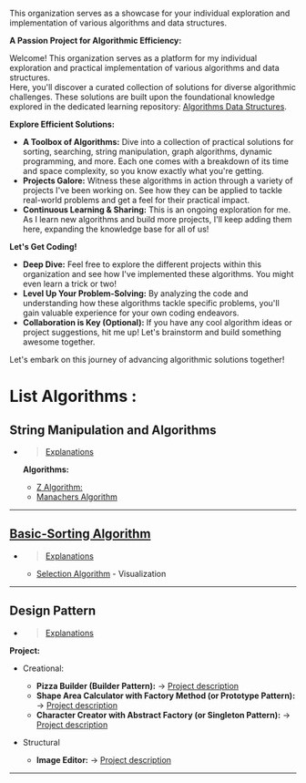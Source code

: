 This organization serves as a showcase for your individual exploration and implementation of various algorithms and data structures.  

**A Passion Project for Algorithmic Efficiency:**

Welcome! This organization serves as a platform for my individual exploration and practical implementation of various algorithms and data structures.  
Here, you'll discover a curated collection of solutions for diverse algorithmic challenges. These solutions are built upon the foundational knowledge explored in the dedicated learning repository: [Algorithms Data Structures](https://github.com/m-mdy-m/algorithms-data-structures).

**Explore Efficient Solutions:**

* **A Toolbox of Algorithms:** Dive into a collection of practical solutions for sorting, searching, string manipulation, graph algorithms, dynamic programming, and more.  Each one comes with a breakdown of its time and space complexity, so you know exactly what you're getting.  
* **Projects Galore:** Witness these algorithms in action through a variety of projects I've been working on.  See how they can be applied to tackle real-world problems and get a feel for their practical impact.  
* **Continuous Learning & Sharing:** This is an ongoing exploration for me. As I learn new algorithms and build more projects, I'll keep adding them here, expanding the knowledge base for all of us!  

**Let's Get Coding!**

* **Deep Dive:** Feel free to explore the different projects within this organization and see how I've implemented these algorithms.  You might even learn a trick or two!  
* **Level Up Your Problem-Solving:** By analyzing the code and understanding how these algorithms tackle specific problems, you'll gain valuable experience for your own coding endeavors.  
* **Collaboration is Key (Optional):**  If you have any cool algorithm ideas or project suggestions, hit me up!  Let's brainstorm and build something awesome together.  

Let's embark on this journey of advancing algorithmic solutions together!

# List Algorithms : 

## String Manipulation and Algorithms
  - > [Explanations](https://github.com/m-mdy-m/algorithms-data-structures/tree/main/5.String-Manipulation-And-Algorithms)

     **Algorithms:**
     * [Z Algorithm:](https://github.com/Algorithmic-Solutions/Z-Algorithm)
     * [Manachers Algorithm](https://github.com/Algorithmic-Solutions/Manachers-Algorithm)
---
## [Basic-Sorting Algorithm](https://github.com/Algorithmic-Solutions/sort-algorithms)
  - > [Explanations](https://github.com/m-mdy-m/algorithms-data-structures/tree/main/6.Basic-Sorting)
    * [Selection Algorithm](https://github.com/Algorithmic-Solutions/Selection-Algorithm) - Visualization
---

## Design Pattern
  - > [Explanations](https://github.com/m-mdy-m/algorithms-data-structures/tree/main/16.Software-Design-Patterns)

 **Project:**
   * Creational:
     - **Pizza Builder (Builder Pattern):** -> [Project description](#)
     - **Shape Area Calculator with Factory Method (or Prototype Pattern):** -> [Project description](#)
     - **Character Creator with Abstract Factory (or Singleton Pattern):** -> [Project description](#)
     
   * Structural
     - **Image Editor:** -> [Project description]()

---






